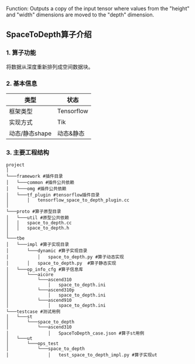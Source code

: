 Function: Outputs a copy of the input tensor where values from the "height" and "width" dimensions are moved to the "depth" dimension.


## SpaceToDepth算子介绍
### 1. 算子功能
将数据从深度重新排列成空间数据块。

### 2. 基本信息
| **类型**       | **状态**    |
|-------------|---------------|
| 框架类型    | Tensorflow  |
| 实现方式 | Tik      |
| 动态/静态shape  | 动态&静态 |

### 3. 主要工程结构
```
project
│
└───framework #插件目录
│   └───common #插件公共依赖
│   └───omg #插件公共依赖
│   └───tf_plugin #tensorflow插件目录
│       │   tensorflow_space_to_depth_plugin.cc
│
└───proto #算子原型目录
│   └───util #原型公共依赖
│   │   space_to_depth.cc
│   │   space_to_depth.h
│
└───tbe
│   └───impl #算子实现目录
│       └───dynamic #算子实现目录
│           │   space_to_depth.py #算子动态实现
│       │   space_to_depth.py  #算子静态实现
│   └───op_info_cfg #算子信息库
│       └───aicore
│           └───ascend310
│               │   space_to_depth.ini
│           └───ascend310p
│               │   space_to_depth.ini
│           └───ascend910
│               │   space_to_depth.ini
└───testcase #测试用例
│   └───st
│       └───space_to_depth
│           └───ascend310
│               │   SpaceToDepth_case.json #算子st用例
│   └───ut
│       └───ops_test
│           └───space_to_depth
│               │   test_space_to_depth_impl.py #算子实现ut
```
